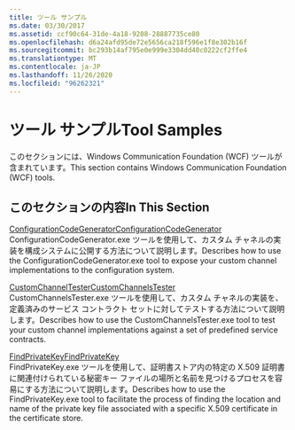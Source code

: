 ```yaml
---
title: ツール サンプル
ms.date: 03/30/2017
ms.assetid: ccf90c64-31de-4a18-9208-28887735ce80
ms.openlocfilehash: d6a24afd95de72e5656ca218f596e1f8e302b16f
ms.sourcegitcommit: bc293b14af795e0e999e3304dd40c0222cf2ffe4
ms.translationtype: MT
ms.contentlocale: ja-JP
ms.lasthandoff: 11/26/2020
ms.locfileid: "96262321"
---
```

# <a name="tool-samples"></a><span data-ttu-id="f3c01-102">ツール サンプル</span><span class="sxs-lookup"><span data-stu-id="f3c01-102">Tool Samples</span></span>

<span data-ttu-id="f3c01-103">このセクションには、Windows Communication Foundation (WCF) ツールが含まれています。</span><span class="sxs-lookup"><span data-stu-id="f3c01-103">This section contains Windows Communication Foundation (WCF) tools.</span></span>  
  
## <a name="in-this-section"></a><span data-ttu-id="f3c01-104">このセクションの内容</span><span class="sxs-lookup"><span data-stu-id="f3c01-104">In This Section</span></span>  

 [<span data-ttu-id="f3c01-105">ConfigurationCodeGenerator</span><span class="sxs-lookup"><span data-stu-id="f3c01-105">ConfigurationCodeGenerator</span></span>](configurationcodegenerator.md)  
 <span data-ttu-id="f3c01-106">ConfigurationCodeGenerator.exe ツールを使用して、カスタム チャネルの実装を構成システムに公開する方法について説明します。</span><span class="sxs-lookup"><span data-stu-id="f3c01-106">Describes how to use the ConfigurationCodeGenerator.exe tool to expose your custom channel implementations to the configuration system.</span></span>  
  
 [<span data-ttu-id="f3c01-107">CustomChannelTester</span><span class="sxs-lookup"><span data-stu-id="f3c01-107">CustomChannelsTester</span></span>](customchannelstester.md)  
 <span data-ttu-id="f3c01-108">CustomChannelsTester.exe ツールを使用して、カスタム チャネルの実装を、定義済みのサービス コントラクト セットに対してテストする方法について説明します。</span><span class="sxs-lookup"><span data-stu-id="f3c01-108">Describes how to use the CustomChannelsTester.exe tool to test your custom channel implementations against a set of predefined service contracts.</span></span>  
  
 [<span data-ttu-id="f3c01-109">FindPrivateKey</span><span class="sxs-lookup"><span data-stu-id="f3c01-109">FindPrivateKey</span></span>](findprivatekey.md)  
 <span data-ttu-id="f3c01-110">FindPrivateKey.exe ツールを使用して、証明書ストア内の特定の X.509 証明書に関連付けられている秘密キー ファイルの場所と名前を見つけるプロセスを容易にする方法について説明します。</span><span class="sxs-lookup"><span data-stu-id="f3c01-110">Describes how to use the FindPrivateKey.exe tool to facilitate the process of finding the location and name of the private key file associated with a specific X.509 certificate in the certificate store.</span></span>
